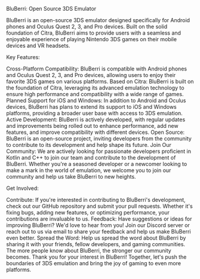 ﻿BluBerri: Open Source 3DS Emulator

BluBerri is an open-source 3DS emulator designed specifically for Android phones and Oculus Quest 2, 3, and Pro devices. Built on the solid foundation of Citra, BluBerri aims to provide users with a seamless and enjoyable experience of playing Nintendo 3DS games on their mobile devices and VR headsets.

Key Features:

Cross-Platform Compatibility: BluBerri is compatible with Android phones and Oculus Quest 2, 3, and Pro devices, allowing users to enjoy their favorite 3DS games on various platforms.
Based on Citra: BluBerri is built on the foundation of Citra, leveraging its advanced emulation technology to ensure high performance and compatibility with a wide range of games.
Planned Support for iOS and Windows: In addition to Android and Oculus devices, BluBerri has plans to extend its support to iOS and Windows platforms, providing a broader user base with access to 3DS emulation.
Active Development: BluBerri is actively developed, with regular updates and improvements being rolled out to enhance performance, add new features, and improve compatibility with different devices.
Open Source: BluBerri is an open-source project, inviting developers from the community to contribute to its development and help shape its future.
Join Our Community:
We are actively looking for passionate developers proficient in Kotlin and C++ to join our team and contribute to the development of BluBerri. Whether you're a seasoned developer or a newcomer looking to make a mark in the world of emulation, we welcome you to join our community and help us take BluBerri to new heights.

Get Involved:

Contribute: If you're interested in contributing to BluBerri's development, check out our GitHub repository and submit your pull requests. Whether it's fixing bugs, adding new features, or optimizing performance, your contributions are invaluable to us.
Feedback: Have suggestions or ideas for improving BluBerri? We'd love to hear from you! Join our Discord server or reach out to us via email to share your feedback and help us make BluBerri even better.
Spread the Word: Help us spread the word about BluBerri by sharing it with your friends, fellow developers, and gaming communities. The more people know about BluBerri, the stronger our community becomes.
Thank you for your interest in BluBerri! Together, let's push the boundaries of 3DS emulation and bring the joy of gaming to even more platforms.
